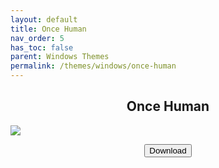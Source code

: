 ```yaml
---
layout: default
title: Once Human
nav_order: 5
has_toc: false
parent: Windows Themes
permalink: /themes/windows/once-human
---
```


<div class="card">
  <div class="container">
    <h2 class="text-delta" style="text-align:center">Once Human</h2>
    <img src="https://images-wixmp-ed30a86b8c4ca887773594c2.wixmp.com/i/836bd001-fc1e-41ac-8fce-917bee5d1f0e/dit1g1y-0db965a4-be41-4867-a26f-81a0aebab047.png/v1/fill/w_960,h_640/once_human_theme_for_windows_by_og_nimbi_dit1g1y-fullview.png" class="squared-corners">
    <p class="text-delta" style="text-align:center"><a href="https://www.deviantart.com/og-nimbi/art/Once-Human-Theme-for-Windows-1137167494" target="_blank">
        <button type="button" name="button" class="btn">Download</button></a></p>
  </div>
</div>